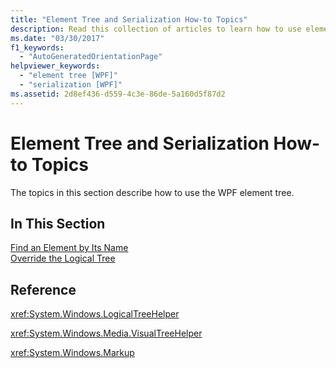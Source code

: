 ```yaml
---
title: "Element Tree and Serialization How-to Topics"
description: Read this collection of articles to learn how to use element trees in Windows Presentation Foundation (WPF) applications.
ms.date: "03/30/2017"
f1_keywords: 
  - "AutoGeneratedOrientationPage"
helpviewer_keywords: 
  - "element tree [WPF]"
  - "serialization [WPF]"
ms.assetid: 2d8ef436-d559-4c3e-86de-5a160d5f87d2
---
```

# Element Tree and Serialization How-to Topics

The topics in this section describe how to use the WPF element tree.  
  
## In This Section  

 [Find an Element by Its Name](how-to-find-an-element-by-its-name.md)  
 [Override the Logical Tree](how-to-override-the-logical-tree.md)  
  
## Reference  

 <xref:System.Windows.LogicalTreeHelper>  
  
 <xref:System.Windows.Media.VisualTreeHelper>  
  
 <xref:System.Windows.Markup>  
